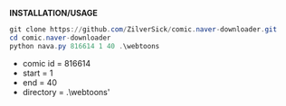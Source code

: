 
**INSTALLATION/USAGE**

```ps1
git clone https://github.com/ZilverSick/comic.naver-downloader.git
cd comic.naver-downloader
python nava.py 816614 1 40 .\webtoons
```





- comic id = 816614
- start = 1
- end = 40
- directory = .\webtoons'












